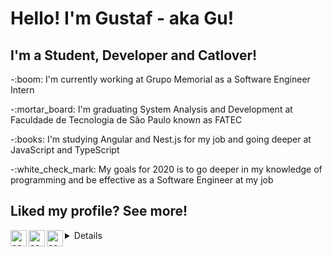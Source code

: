 # Hello! I'm Gustaf - aka Gu!

## I'm a Student, Developer and Catlover!
<p>-:boom: I'm currently working at Grupo Memorial as a Software Engineer Intern</p>
<p>-:mortar_board: I'm graduating System Analysis and Development at Faculdade de Tecnologia de São Paulo known as FATEC</p>
<p>-:books: I'm studying Angular and Nest.js for my job and going deeper at JavaScript and TypeScript</p>
<p>-:white_check_mark: My goals for 2020 is to go deeper in my knowledge of programming and be effective as a Software Engineer at my job</p>

## Liked my profile? See more! 

[<img align="left" alt="codeSTACKr | Twitter" width="26px" src="https://cdn.jsdelivr.net/npm/simple-icons@v3/icons/twitter.svg" />][twitter]
[<img align="left" alt="codeSTACKr | LinkedIn" width="26px" src="https://cdn.jsdelivr.net/npm/simple-icons@v3/icons/linkedin.svg" />][linkedin]
[<img align="left" alt="codeSTACKr | Instagram" width="26px" src="https://cdn.jsdelivr.net/npm/simple-icons@v3/icons/instagram.svg" />][instagram]

<details>

</details>

[twitter]: https://twitter.com/GusttaToledo
[linkedin]: https://www.linkedin.com/in/gustaf-toledo/
[instagram]: https://www.instagram.com/

<!--
**Gustaf-Toledo/Gustaf-Toledo** is a ✨ _special_ ✨ repository because its `README.md` (this file) appears on your GitHub profile.